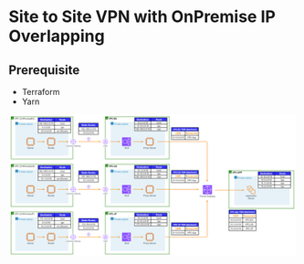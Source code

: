 # Site to Site VPN with OnPremise IP Overlapping

## Prerequisite
- Terraform
- Yarn

![img](./docs/site-to-site-vpn.png)